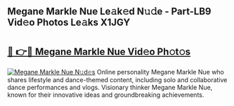 ## Megane Markle Nue Le𝚊k𝚎d N𝚞𝚍e - Part-LB9 Vid𝚎o Photos Le𝚊ks X1JGY

# <h2><a href="http://fb13eo.evod.top/?m=Megane+Markle+Nue">🔗 👉🔴 Megane Markle Nue Vid𝚎o Ph𝚘t𝚘s</a></h2>

[![Megane Markle Nue N𝚞d𝚎s](https://i.imgur.com/8V9OHl7.gif)](http://fb13eo.evod.top/?m=Megane+Markle+Nue)
Online personality Megane Markle Nue who shares lifestyle and dance-themed content, including solo and collaborative dance performances and vlogs. Visionary thinker Megane Markle Nue, known for their innovative ideas and groundbreaking achievements. 
